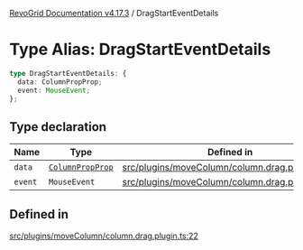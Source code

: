 [RevoGrid Documentation v4.17.3](README.md) / DragStartEventDetails

# Type Alias: DragStartEventDetails

```ts
type DragStartEventDetails: {
  data: ColumnPropProp;
  event: MouseEvent;
};
```

## Type declaration

| Name | Type | Defined in |
| ------ | ------ | ------ |
| `data` | [`ColumnPropProp`](TypeAlias.ColumnPropProp.md) | [src/plugins/moveColumn/column.drag.plugin.ts:24](https://github.com/revolist/revogrid/blob/3aa06b5b2b2375c31a2a8275a0aefcbc04de60c5/src/plugins/moveColumn/column.drag.plugin.ts#L24) |
| `event` | `MouseEvent` | [src/plugins/moveColumn/column.drag.plugin.ts:23](https://github.com/revolist/revogrid/blob/3aa06b5b2b2375c31a2a8275a0aefcbc04de60c5/src/plugins/moveColumn/column.drag.plugin.ts#L23) |

## Defined in

[src/plugins/moveColumn/column.drag.plugin.ts:22](https://github.com/revolist/revogrid/blob/3aa06b5b2b2375c31a2a8275a0aefcbc04de60c5/src/plugins/moveColumn/column.drag.plugin.ts#L22)
